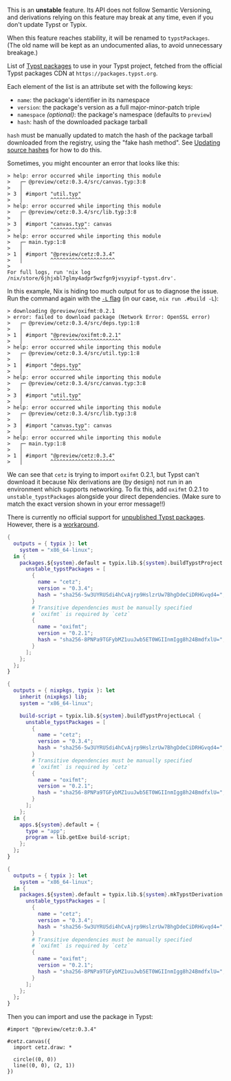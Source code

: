<!-- markdownlint-disable first-line-h1 -->

<!-- ANCHOR: body -->

<div class="warning">

This is an **unstable** feature. Its API does not follow Semantic Versioning, and
derivations relying on this feature may break at any time, even if you don't
update Typst or Typix.

When this feature reaches stability, it will be renamed to `typstPackages`.
(The old name will be kept as an undocumented alias, to avoid unnecessary
breakage.)

</div>

List of [Typst packages] to use in your Typst project, fetched from the
official Typst packages CDN at `https://packages.typst.org`.

Each element of the list is an attribute set with the following keys:

- `name`: the package's identifier in its namespace
- `version`: the package's version as a full major-minor-patch triple
- `namespace` _(optional)_: the package's namespace (defaults to `preview`)
- `hash`: hash of the downloaded package tarball

`hash` must be manually updated to match the hash of the package tarball downloaded
from the registry, using the "fake hash method". See [Updating source hashes][fetchers-hash]
for how to do this.

Sometimes, you might encounter an error that looks like this:

```text
> help: error occurred while importing this module
>   ┌─ @preview/cetz:0.3.4/src/canvas.typ:3:8
>   │
> 3 │ #import "util.typ"
>   │         ^^^^^^^^^^
> help: error occurred while importing this module
>   ┌─ @preview/cetz:0.3.4/src/lib.typ:3:8
>   │
> 3 │ #import "canvas.typ": canvas
>   │         ^^^^^^^^^^^^
> help: error occurred while importing this module
>   ┌─ main.typ:1:8
>   │
> 1 │ #import "@preview/cetz:0.3.4"
>   │         ^^^^^^^^^^^^^^^^^^^^^
>
For full logs, run 'nix log /nix/store/6jhjxbl7glmy4adpr5wzfgn9jvsyyipf-typst.drv'.
```

In this example, Nix is hiding too much output for us to diagnose the issue.
Run the command again with the [`-L` flag] (in our case, `nix run .#build -L`):

[`-L` flag]: https://nix.dev/manual/nix/2.18/command-ref/new-cli/nix3-run#opt-print-build-logs

```text
> downloading @preview/oxifmt:0.2.1
> error: failed to download package (Network Error: OpenSSL error)
>   ┌─ @preview/cetz:0.3.4/src/deps.typ:1:8
>   │
> 1 │ #import "@preview/oxifmt:0.2.1"
>   │         ^^^^^^^^^^^^^^^^^^^^^^^
> help: error occurred while importing this module
>   ┌─ @preview/cetz:0.3.4/src/util.typ:1:8
>   │
> 1 │ #import "deps.typ"
>   │         ^^^^^^^^^^
> help: error occurred while importing this module
>   ┌─ @preview/cetz:0.3.4/src/canvas.typ:3:8
>   │
> 3 │ #import "util.typ"
>   │         ^^^^^^^^^^
> help: error occurred while importing this module
>   ┌─ @preview/cetz:0.3.4/src/lib.typ:3:8
>   │
> 3 │ #import "canvas.typ": canvas
>   │         ^^^^^^^^^^^^
> help: error occurred while importing this module
>   ┌─ main.typ:1:8
>   │
> 1 │ #import "@preview/cetz:0.3.4"
>   │         ^^^^^^^^^^^^^^^^^^^^^
```

We can see that `cetz` is trying to import `oxifmt` 0.2.1, but Typst can't
download it because Nix derivations are (by design) not run in an environment
which supports networking. To fix this, add `oxifmt` 0.2.1 to
`unstable_typstPackages` alongside your direct dependencies.
(Make sure to match the exact version shown in your error message!!)

There is currently no official support for [unpublished Typst packages].
However, there is a [workaround].

[Typst packages]: https://github.com/typst/packages
[fetchers-hash]: https://nixos.org/manual/nixpkgs/stable/#sec-pkgs-fetchers-updating-source-hashes
[unpublished Typst packages]: https://github.com/typst/packages#local-packages
[workaround]: ../../recipes/using-typst-packages.md#unpublished-typst-packages

<!-- ANCHOR_END: body -->

<!-- ANCHOR: example_buildtypstproject -->

```nix
{
  outputs = { typix }: let
    system = "x86_64-linux";
  in {
    packages.${system}.default = typix.lib.${system}.buildTypstProject {
      unstable_typstPackages = [
        {
          name = "cetz";
          version = "0.3.4";
          hash = "sha256-5w3UYRUSdi4hCvAjrp9HslzrUw7BhgDdeCiDRHGvqd4=";
        }
        # Transitive dependencies must be manually specified
        # `oxifmt` is required by `cetz`
        {
          name = "oxifmt";
          version = "0.2.1";
          hash = "sha256-8PNPa9TGFybMZ1uuJwb5ET0WGIInmIgg8h24BmdfxlU=";
        }
      ];
    };
  };
}
```

<!-- ANCHOR_END: example_buildtypstproject -->

<!-- ANCHOR: example_buildtypstprojectlocal -->

```nix
{
  outputs = { nixpkgs, typix }: let
    inherit (nixpkgs) lib;
    system = "x86_64-linux";

    build-script = typix.lib.${system}.buildTypstProjectLocal {
      unstable_typstPackages = [
        {
          name = "cetz";
          version = "0.3.4";
          hash = "sha256-5w3UYRUSdi4hCvAjrp9HslzrUw7BhgDdeCiDRHGvqd4=";
        }
        # Transitive dependencies must be manually specified
        # `oxifmt` is required by `cetz`
        {
          name = "oxifmt";
          version = "0.2.1";
          hash = "sha256-8PNPa9TGFybMZ1uuJwb5ET0WGIInmIgg8h24BmdfxlU=";
        }
      ];
    };
  in {
    apps.${system}.default = {
      type = "app";
      program = lib.getExe build-script;
    };
  };
}
```

<!-- ANCHOR_END: example_buildtypstprojectlocal -->

<!-- ANCHOR: example_mktypstderivation -->

```nix
{
  outputs = { typix }: let
    system = "x86_64-linux";
  in {
    packages.${system}.default = typix.lib.${system}.mkTypstDerivation {
      unstable_typstPackages = [
        {
          name = "cetz";
          version = "0.3.4";
          hash = "sha256-5w3UYRUSdi4hCvAjrp9HslzrUw7BhgDdeCiDRHGvqd4=";
        }
        # Transitive dependencies must be manually specified
        # `oxifmt` is required by `cetz`
        {
          name = "oxifmt";
          version = "0.2.1";
          hash = "sha256-8PNPa9TGFybMZ1uuJwb5ET0WGIInmIgg8h24BmdfxlU=";
        }
      ];
    };
  };
}
```

<!-- ANCHOR_END: example_mktypstderivation -->

<!-- ANCHOR: example_typst -->

Then you can import and use the package in Typst:

```typst
#import "@preview/cetz:0.3.4"

#cetz.canvas({
  import cetz.draw: *

  circle((0, 0))
  line((0, 0), (2, 1))
})
```

<!-- ANCHOR_END: example_typst -->
